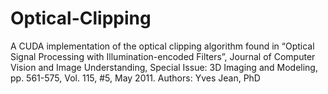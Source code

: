 # Optical-Clipping
A CUDA implementation of the optical clipping algorithm found in “Optical Signal Processing with Illumination-encoded Filters”, Journal of Computer Vision and Image Understanding, Special Issue: 3D Imaging and Modeling, pp. 561-575, Vol. 115, #5, May 2011. Authors: Yves Jean, PhD
